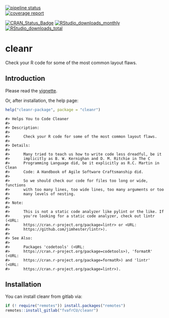 [![pipeline status](https://gitlab.com/fvafrCU/cleanr/badges/master/pipeline.svg)](https://gitlab.com/fvafrCU/cleanr/-/commits/master)    
[![coverage report](https://gitlab.com/fvafrCU/cleanr/badges/master/coverage.svg)](https://gitlab.com/fvafrCU/cleanr/-/commits/master)
<!-- 
    [![Build Status](https://travis-ci.org/fvafrCU/cleanr.svg?branch=master)](https://travis-ci.org/fvafrCU/cleanr)
    [![Coverage Status](https://codecov.io/github/fvafrCU/cleanr/coverage.svg?branch=master)](https://codecov.io/github/fvafrCU/cleanr?branch=master)
-->
[![CRAN_Status_Badge](https://www.r-pkg.org/badges/version/cleanr)](https://cran.r-project.org/package=cleanr)
[![RStudio_downloads_monthly](https://cranlogs.r-pkg.org/badges/cleanr)](https://cran.r-project.org/package=cleanr)
[![RStudio_downloads_total](https://cranlogs.r-pkg.org/badges/grand-total/cleanr)](https://cran.r-project.org/package=cleanr)

# cleanr
Check your R code for some of the most common layout flaws.
<!-- README.md is generated from README.Rmd. Please edit that file -->



## Introduction
Please read the
[vignette](https://CRAN.R-project.org/package=cleanr/vignettes/cleanr_Introduction.html).
<!-- 
[vignette](https://fvafrCU.gitlab.io/cleanr/doc/An_Introduction_to_cleanr.html).
-->

Or, after installation, the help page:

```r
help("cleanr-package", package = "cleanr")
```

```
#> Helps You to Code Cleaner
#> 
#> Description:
#> 
#>      Check your R code for some of the most common layout flaws.
#> 
#> Details:
#> 
#>      Many tried to teach us how to write code less dreadful, be it
#>      implicitly as B. W. Kernighan and D. M. Ritchie in The C
#>      Programming Language did, be it explicitly as R.C. Martin in Clean
#>      Code: A Handbook of Agile Software Craftsmanship did.
#> 
#>      So we should check our code for files too long or wide, functions
#>      with too many lines, too wide lines, too many arguments or too
#>      many levels of nesting.
#> 
#> Note:
#> 
#>      This is not a static code analyzer like pylint or the like. If
#>      you're looking for a static code analyzer, check out lintr (<URL:
#>      https://cran.r-project.org/package=lintr> or <URL:
#>      https://github.com/jimhester/lintr>).
#> 
#> See Also:
#> 
#>      Packages 'codetools' (<URL:
#>      https://cran.r-project.org/package=codetools>), 'formatR' (<URL:
#>      https://cran.r-project.org/package=formatR>) and 'lintr' (<URL:
#>      https://cran.r-project.org/package=lintr>).
```

## Installation

You can install cleanr from gitlab via:


```r
if (! require("remotes")) install.packages("remotes")
remotes::install_gitlab("fvafrCU/cleanr")
```


